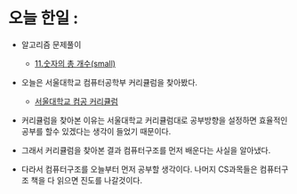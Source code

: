 # 오늘 한일 :
  - 알고리즘 문제풀이
    - [11.숫자의 총 개수(small)](https://github.com/SeungMin2001/TIL/blob/main/CodingTest/11.%EC%88%AB%EC%9E%90%EC%9D%98%20%EC%B4%9D%20%EA%B0%9C%EC%88%98(small).md) 

  - 오늘은 서울대학교 컴퓨터공학부 커리큘럼을 찾아봤다.
    - [서울대학교 컴공 커리큘럼](https://cse.snu.ac.kr/undergraduate/course-dependency-graph) 
  - 커리큘럼을 찾아본 이유는 서울대학교 커리큘럼대로 공부방향을 설정하면 효율적인 공부를 할수 있겠다는 생각이 들었기 때문이다.
  - 그래서 커리큘럼을 찾아본 결과 컴퓨터구조를 먼저 배운다는 사실을 알아냈다.
  - 다라서 컴퓨터구조를 오늘부터 먼저 공부할 생각이다. 나머지 CS과목들은 컴퓨터구조 책을 다 읽으면 진도를 나갈것이다.
  
